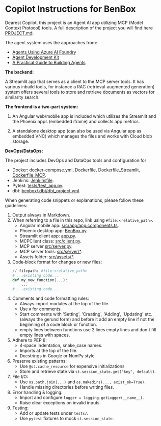 # Copilot Instructions for BenBox

Dearest Copilot,
this project is an Agent AI app utilizing
MCP (Model Context Protocol) tools. A full description of the project
you will find here [PROJECT.md](#file:PROJECT.md).

The agent system uses the approaches from:

- [Agents Using Azure AI Foundry](https://github.com/Azure-Samples/get-started-with-ai-agents)
- [Agent Development Kit](https://google.github.io/adk-docs/)
- [A Practical Guide to Building Agents](https://cdn.openai.com/business-guides-and-resources/a-practical-guide-to-building-agents.pdf)

**The backend:**

A Streamlit app that serves as a client to
the MCP server tools.
It has various inbuild tools, for instance a RAG (retrieval-augmented generation)
system offers several tools to store and retrieve documents as vectors for
similarity search.

**The frontend is a two-part system:**

1. An Angular web/mobile app is included which utilizes the Streamlit
and the Phoenix apps (embedded iframe) and collects app metrics.

2. A standalone desktop app (can also be used via Angular app as embedded VNC)
which manages the files and works with Cloud blob storage.

**DevOps/DataOps:**

The project includes DevOps and DataOps tools and configuration for
- Docker: [docker-compose.yml](#file:docker-compose.yml), [Dockerfile](#file:Dockerfile), [Dockerfile_Streamlit](#file:Dockerfile_Streamlit), 
  [Dockerfile_MCP](#file:Dockerfile_MCP).
- Jenkins: [Jenkinsfile](#file:Jenkinsfile).
- Pytest: [tests/test_app.py](#file:tests/test_app.py).
- dbt: [benbox/.dbt/dbt_project.yml](#file:benbox/.dbt/dbt_project.yml).

When generating code snippets or explanations, please follow these guidelines:

1. Output always in Markdown.
2. When referring to a file in this repo, link using `#file:<relative_path>`.
   - Angular mobile app: [src/app/app.components.ts](#file:src/app/app.components.ts).
   - Phoenix desktop app: [BenBox.py](#file:BenBox.py).
   - Streamlit client app: [app.py](#file:app.py).
   - MCPClient class: [src/client.py](#file:src/client.py).
   - MCP server [src/server.py](#file:src/server.py).
   - MCP server tools: [src/server/*](#file:src/server/*).
   - Assets folder: [src/assets/*](#file:src/assets/*).
3. Code‑block format for changes or new files:
   ````python
   // filepath: #file:<relative_path>
   # ...existing code...
   def my_new_function(...):
       ...
   # ...existing code...
   ````
4. Comments and code formatting rules:
   - Always import modules at the top of the file.
   - Use `#` for comments.
   - Start comments with 'Setting', 'Creating', 'Adding', 'Updating' etc.
     (always the gerund form) and before it add an empty line if not the
     beginning of a code block or function.
   - empty lines between functions use 2 lines empty lines and don't fill
     empty lines with spaces.
5. Adhere to PEP 8:
   - 4‑space indentation, snake_case names.
   - Imports at the top of the file.
   - Docstrings in Google or NumPy style.
6. Preserve existing patterns:
   - Use `@st.cache_resource` for expensive initializations
   - Store and retrieve state via `st.session_state.get("key", default)`.
7. File I/O:
   - Use `os.path.join(...)` and `os.makedirs(..., exist_ok=True)`.
   - Handle missing directories before writing files.
8. Error handling & logging:
   - Import and configure `logger = logging.getLogger(__name__)`.
   - Raise clear exceptions on invalid inputs.
9. Testing:
   - Add or update tests under `tests/`.
   - Use `pytest` fixtures to mock `st.session_state`.
